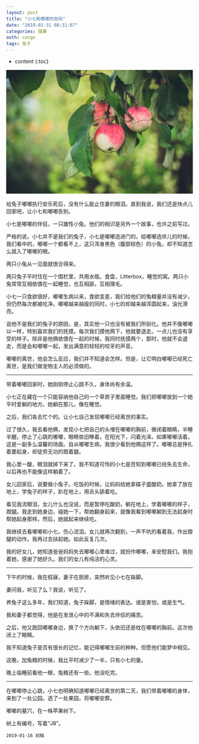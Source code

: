 ```yaml
---
layout: post
title: "小七和嘟嘟的告别"
date: "2019-01-31 08:31:07"
categories: 隨筆
auth: conge
tags: 兔子
---
```

* content
{:toc}

![Apple Tree](/assets/images/隨筆/118382-5bbe4ee8e5892d87.png)

给兔子嘟嘟执行安乐死后，没有什么能止住妻的眼泪。直到我说，我们还是快点儿回家吧，让小七和嘟嘟告别。

小七是嘟嘟的伴侣，一只雄性小兔。他们的相识是另外一个故事，也许之前写过。

严格的说，小七并不是我们的兔子，小七是嘟嘟选进门的。给嘟嘟选伴儿的时候，我们看中的，嘟嘟一个都看不上，这只浑身黑色（腹部棕色）的小兔，却不知道怎么就入了嘟嘟的眼。

两只小兔从一见面就很合得来。





两只兔子平时住在一个围栏里，共用水瓶，食盘，Litterbox，睡觉的窝。两只小兔常常互相依偎在一起睡觉，也互相舔，互相理毛。

小七一只食欲很好，嘟嘟生病以来，食欲变差，我们给他们的兔粮量并没有减少，但仍然每次都被吃净。嘟嘟越来越瘦的同时，小七的却越来越浑圆起来，油光滑亮。

说他不是我们的兔子的原因，是，其实他一只也没有被我们所驯化。他并不像嘟嘟以一样，特别喜欢我们的抚摸。每次我们摸他两下，他就要退走。一点儿也没有享受的样子。除非是他俩依偎在一起的时候，我同时抚摸两个，那时，他就不会退走，而是会和嘟嘟一起，发出满意的轻轻的咬牙的声音。

嘟嘟的离世，他会怎么反应，我们并不知道会怎样。但是，让它明白嘟嘟已经死亡离世，是我们做宠物主人的必须做的。

----

带着嘟嘟回家时，她刚刚停止心跳不久，身体尚有余温。

小七正在藏在一个只能容纳他自己的一个草房子里面睡觉。我们把嘟嘟放到一个她平时爱躺的地方。她躺在那儿，像在睡觉。

之后，我们各去忙个的。让小七自己发现嘟嘟已经离世的事实。

过了很久，我去看他俩，发现小七把自己的头埋在嘟嘟的胸前，微闭着眼睛，半睡半醒。停止了心跳的嘟嘟，眼睛依旧睁着，在阳光下，闪着光泽。如果嘟嘟活着，这是一副多么温馨的场面。自从嘟嘟生病，我很少看到他俩这样了。嘟嘟总是挣扎着要起身，却徒劳无功的蹬着腿。

我心里一酸，眼泪就掉下来了。我不知道可怜的小七是否知到嘟嘟已经失去生命，以后再也不能像这样躺着了。

女儿回家后，说要做小兔子。吃饭的时候，让妈妈给她拿碟子盛酸奶，她拿了放在地上，学兔子的样子，趴在地上，用舌头舔着吃。

看见我流眼泪，女儿什么也没说，而是暂停吃酸奶，躺在地上，学着嘟嘟的样子，蹬腿。我走到她身边，碰她一下，帮她翻身起来，就像我看到嘟嘟躺到无法起身时帮她起身那样。然后，她就起来继续吃。

我继续去看嘟嘟和小七。伤心流泪。女儿就再次翻到，一声不吭的看着我，作出蹬腿的动作。我再过去扶起她。如此反复几次。

我的好女儿，她知道爸爸妈妈失去嘟嘟心里难过，就扮作嘟嘟，来安慰我们。我抱着她，感谢了她好久。我们的女儿有纯洁的心灵。

----

下午的时候，我在假寐，妻子在厨房，突然听见小七在跺脚。

妻问我，听见了么？我说，听见了。

养兔子这么多年，我们知道，兔子跺脚，是情绪的表达。或是害怕，或是生气。

我和妻子都觉得，他是在发泄心中的不满和失去伴侣的痛苦。

之后，他又跑回嘟嘟身边，换了个方向躺下，头依旧还是枕在嘟嘟的胸前。这次他闭上了眼睛。

我不知道兔子是否有很长的记忆，能记得嘟嘟生前的种种。但愿他们能梦中相见。

这晚，加兔粮的时候，我比平时减少了一半，只有小七的量。

晚上临睡前看他一眼，兔粮还有一些。他没吃完。

----

在嘟嘟停止心跳，小七也明确知道嘟嘟已经离世的第二天，我们带着嘟嘟的身体，来到了一处公园。选了一处果园，将嘟嘟安葬。

嘟嘟的墓穴，在一株苹果树下。

树上有编号，写着“J8”。

```
2019-01-16 初稿
```
